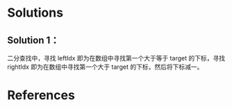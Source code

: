 # Solutions

## Solution 1：
二分查找中，寻找 leftIdx 即为在数组中寻找第一个大于等于 target 的下标，寻找rightIdx 即为在数组中寻找第一个大于 target 的下标，然后将下标减一。

# References
